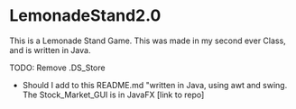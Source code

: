 # LemonadeStand2.0

This is a Lemonade Stand Game.
This was made in my second ever Class, and is written in Java.

TODO: Remove .DS_Store
- Should I add to this README.md "written in Java, using awt and swing. The Stock_Market_GUI is in JavaFX [link to repo]
